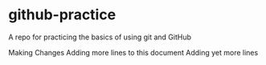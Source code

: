 # github-practice
A repo for practicing the basics of using git and GitHub

Making Changes
Adding more lines to this document
Adding yet more lines

